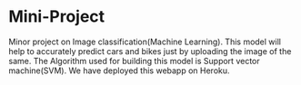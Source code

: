 # Mini-Project
Minor project on Image classification(Machine Learning).
This model will help to accurately predict cars and bikes just by uploading the image of the same.
The Algorithm used for building this model is Support vector machine(SVM).
We have deployed this webapp on Heroku.
